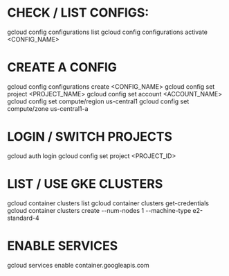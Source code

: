 # CHECK / LIST CONFIGS:
gcloud config configurations list
gcloud config configurations activate <CONFIG_NAME>

# CREATE A CONFIG
gcloud config configurations create <CONFIG_NAME>
gcloud config set project <PROJECT_NAME>
gcloud config set account <ACCOUNT_NAME>
gcloud config set compute/region us-central1
gcloud config set compute/zone us-central1-a

# LOGIN / SWITCH PROJECTS
gcloud auth login
gcloud config set project <PROJECT_ID>

# LIST / USE GKE CLUSTERS
gcloud container clusters list
gcloud container clusters get-credentials <NAME>
gcloud container clusters create <NAME> --num-nodes 1 --machine-type e2-standard-4
  
# ENABLE SERVICES
gcloud services enable container.googleapis.com
